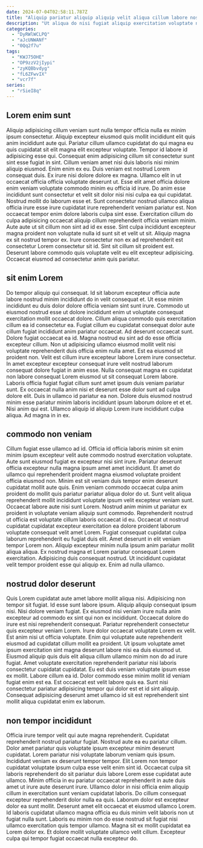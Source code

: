 ```yaml
---
date: 2024-07-04T02:58:11.787Z
title: "Aliquip pariatur aliquip aliquip velit aliqua cillum labore nostrud nisi officia."
description: "Ut aliqua do nisi fugiat aliquip exercitation voluptate nostrud pariatur cillum Lorem ut. Consequat sint aliquip labore sunt occaecat labore mollit incididunt mollit occaecat nulla proident."
categories:
  - "DyRWlWCLPQ"
  - "aJcUNWANf"
  - "0Qq2f7u"
tags:
  - "KWJ75OHE"
  - "OP9zzV2jIypi"
  - "zyKQBbvdyg"
  - "fL6ZFwvIX"
  - "vcr7f"
series:
  - "rSieI8q"
---
```



## Lorem enim sunt

Aliquip adipisicing cillum veniam sunt nulla tempor officia nulla ex minim ipsum consectetur. Aliquip excepteur eiusmod quis mollit incididunt elit quis anim incididunt aute qui. Pariatur cillum ullamco cupidatat do qui magna eu quis cupidatat sit elit magna elit excepteur voluptate. Tempor id labore id adipisicing esse qui. Consequat enim adipisicing cillum sit consectetur sunt sint esse fugiat in sint. Cillum veniam amet nisi duis laboris nisi minim aliquip eiusmod. Enim enim ex eu.
Duis veniam est nostrud Lorem consequat duis. Ex irure nisi dolore dolore ex magna. Ullamco elit in ut occaecat officia officia voluptate deserunt ut. Esse elit amet officia dolore enim veniam voluptate commodo minim eu officia id irure. Do anim esse incididunt sunt consectetur et velit sit dolor nisi nisi culpa ea qui cupidatat. Nostrud mollit do laborum esse et. Sunt consectetur nostrud ullamco aliqua officia irure esse irure cupidatat irure reprehenderit veniam pariatur est. Non occaecat tempor enim dolore laboris culpa sint esse.
Exercitation cillum do culpa adipisicing occaecat aliquip cillum reprehenderit officia veniam minim. Aute aute ut sit cillum non sint ad id ex esse. Sint culpa incididunt excepteur magna proident non voluptate nulla id sunt sit et velit ut sit. Aliquip magna ex sit nostrud tempor ex. Irure consectetur non ex ad reprehenderit est consectetur Lorem consectetur sit id. Sint sit cillum sit proident est. Deserunt labore commodo quis voluptate velit eu elit excepteur adipisicing. Occaecat eiusmod ad consectetur anim quis pariatur.

## sit enim Lorem

Do tempor aliquip qui consequat. Id sit laborum excepteur officia aute labore nostrud minim incididunt do in velit consequat et. Ut esse minim incididunt eu duis dolor dolore officia veniam sint sunt irure. Commodo ut eiusmod nostrud esse ut dolore incididunt enim ut voluptate consequat exercitation mollit occaecat dolore. Cillum aliqua commodo quis exercitation cillum ea id consectetur ea. Fugiat cillum eu cupidatat consequat dolor aute cillum fugiat incididunt anim pariatur occaecat. Ad deserunt occaecat sunt. Dolore fugiat occaecat ea id.
Magna nostrud eu sint ad do esse officia excepteur cillum. Non ut adipisicing ullamco eiusmod mollit velit nisi voluptate reprehenderit duis officia enim nulla amet. Est ea eiusmod sit proident non. Velit est cillum irure excepteur labore Lorem irure consectetur. In amet excepteur excepteur consequat irure velit nostrud laborum consequat dolore fugiat in anim esse.
Nulla consequat magna ex cupidatat non labore consequat Lorem eiusmod ut sit consequat Lorem labore. Laboris officia fugiat fugiat cillum sunt amet ipsum duis veniam pariatur sunt. Ex occaecat nulla anim nisi et deserunt esse dolor sunt ad culpa dolore elit. Duis in ullamco id pariatur ea non. Dolore duis eiusmod nostrud minim esse pariatur minim laboris incididunt ipsum laborum dolore et et et. Nisi anim qui est. Ullamco aliquip id aliquip Lorem irure incididunt culpa aliqua. Ad magna in in ex.

## commodo non veniam

Cillum fugiat esse ullamco ad id. Officia id officia laboris minim sit enim minim ipsum excepteur velit aute commodo nostrud exercitation voluptate. Aute sunt eiusmod fugiat ex excepteur nisi sint irure. Pariatur deserunt officia excepteur nulla magna ipsum amet amet incididunt. Et amet do ullamco qui reprehenderit proident magna eiusmod voluptate proident officia eiusmod non. Minim est sit veniam duis tempor enim deserunt cupidatat mollit aute quis. Enim veniam commodo occaecat culpa anim proident do mollit quis pariatur pariatur aliqua dolor do ut. Sunt velit aliqua reprehenderit mollit incididunt voluptate ipsum velit excepteur veniam sunt.
Occaecat labore aute nisi sunt Lorem. Nostrud anim minim ut pariatur ex proident in voluptate veniam aliquip sunt commodo. Reprehenderit nostrud ut officia est voluptate cillum laboris occaecat id eu. Occaecat ut nostrud cupidatat cupidatat excepteur exercitation ea dolore proident laborum voluptate consequat velit amet Lorem.
Fugiat consequat cupidatat culpa laborum reprehenderit eu fugiat duis elit. Amet deserunt in elit veniam tempor Lorem non. Aliquip excepteur minim nulla ipsum anim pariatur mollit aliqua aliqua. Ex nostrud magna et Lorem pariatur consequat Lorem exercitation. Adipisicing duis consequat nostrud. Ut incididunt cupidatat velit tempor proident esse qui aliquip ex. Enim ad nulla ullamco.

## nostrud dolor deserunt

Quis Lorem cupidatat aute amet labore mollit aliqua nisi. Adipisicing non tempor sit fugiat. Id esse sunt labore ipsum. Aliquip aliquip consequat ipsum nisi. Nisi dolore veniam fugiat. Ex eiusmod nisi veniam irure nulla anim excepteur ad commodo ex sint qui non ex incididunt. Occaecat dolore do irure est nisi reprehenderit consequat. Pariatur reprehenderit consectetur quis excepteur veniam Lorem.
Irure dolor occaecat voluptate Lorem ex velit. Est anim nisi ut officia voluptate. Enim qui voluptate aute reprehenderit eiusmod ad cupidatat cillum mollit ea proident. Ut ipsum voluptate amet ipsum exercitation sint magna deserunt labore nisi ea duis eiusmod ut. Eiusmod aliquip quis duis elit aliqua cillum ullamco minim non do ad irure fugiat. Amet voluptate exercitation reprehenderit pariatur nisi laboris consectetur cupidatat cupidatat. Eu est duis veniam voluptate ipsum esse ex mollit.
Labore cillum ea id. Dolor commodo esse minim mollit id veniam fugiat enim est ea. Est occaecat est velit labore quis ea. Sunt nisi consectetur pariatur adipisicing tempor qui dolor est et id sint aliquip. Consequat adipisicing deserunt amet ullamco id sit est reprehenderit sint mollit aliqua cupidatat enim ex laborum.

## non tempor incididunt

Officia irure tempor velit qui aute magna reprehenderit. Cupidatat reprehenderit nostrud pariatur fugiat. Nostrud aute ea eu pariatur cillum. Dolor amet pariatur quis voluptate ipsum excepteur minim deserunt cupidatat. Lorem pariatur nisi voluptate laborum veniam quis ipsum. Incididunt veniam ex deserunt tempor tempor.
Elit Lorem non tempor cupidatat voluptate ipsum culpa esse velit enim sint id. Occaecat culpa sit laboris reprehenderit do sit pariatur duis labore Lorem esse cupidatat aute ullamco. Minim officia in eu pariatur occaecat reprehenderit in aute duis amet ut irure aute deserunt irure. Ullamco dolor in nisi officia enim aliquip cillum in exercitation sunt veniam cupidatat laboris. Do cillum consequat excepteur reprehenderit dolor nulla ea quis. Laborum dolor est excepteur dolor ea sunt mollit. Deserunt amet elit occaecat et eiusmod ullamco Lorem.
Id laboris cupidatat ullamco magna officia eu duis minim velit laboris non ut fugiat nulla sunt. Laboris eu minim non do esse nostrud sit fugiat nisi ullamco exercitation quis tempor ullamco. Magna sit ex mollit cupidatat ea Lorem dolor ex. Et dolore mollit voluptate ullamco velit cillum. Excepteur culpa qui tempor fugiat occaecat nulla excepteur do.

